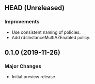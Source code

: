 ## HEAD (Unreleased)

### Improvements

- Use consistent naming of policies.
- Add rdsInstanceMultiAZEnabled policy.

## 0.1.0 (2019-11-26)

### Major Changes

- Initial preview release.
